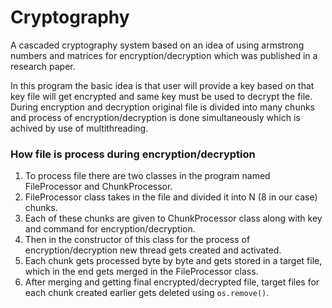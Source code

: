 # Cryptography
A cascaded cryptography system based on an idea of using armstrong numbers and matrices for encryption/decryption which was published in a research paper. 

In this program the basic idea is that user will provide a key based on that key file will get encrypted and same key must be used to decrypt the file. During encryption and decryption original file is divided into many chunks and process of encryption/decryption is done simultaneously which is achived by use of multithreading.

### How file is process during encryption/decryption
1. To process file there are two classes in the program named FileProcessor and ChunkProcessor. 
2. FileProcessor class takes in the file and divided it into N (8 in our case) chunks.
3. Each of these chunks are given to ChunkProcessor class along with key and command for encryption/decryption.
4. Then in the constructor of this class for the process of encryption/decryption new thread gets created and activated.
5. Each chunk gets processed byte by byte and gets stored in a target file, which in the end gets merged in the FileProcessor class.
6. After merging and getting final encrypted/decrypted file, target files for each chunk created earlier gets deleted using ```os.remove()```.

